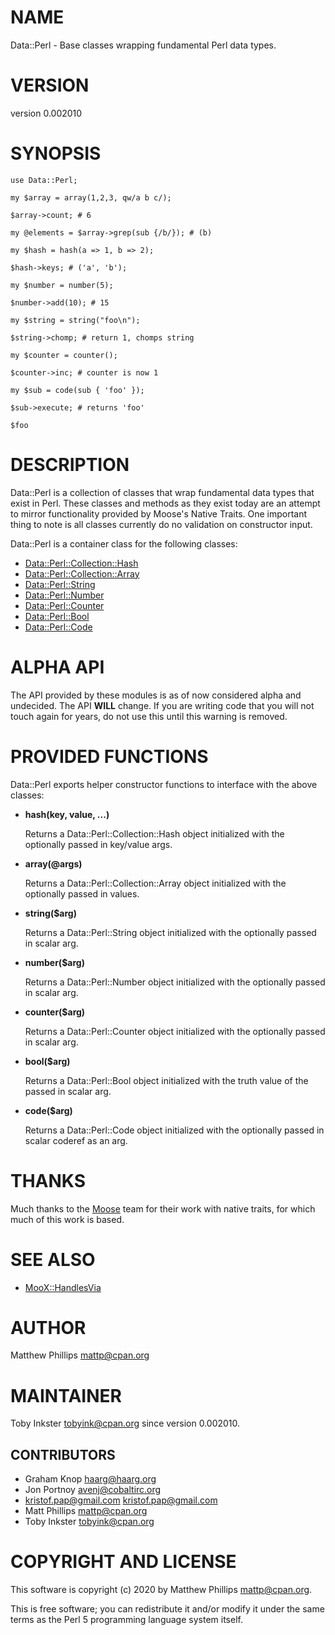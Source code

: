 # NAME

Data::Perl - Base classes wrapping fundamental Perl data types.

# VERSION

version 0.002010

# SYNOPSIS

    use Data::Perl;

    my $array = array(1,2,3, qw/a b c/);

    $array->count; # 6

    my @elements = $array->grep(sub {/b/}); # (b)

    my $hash = hash(a => 1, b => 2);

    $hash->keys; # ('a', 'b');

    my $number = number(5);

    $number->add(10); # 15

    my $string = string("foo\n");

    $string->chomp; # return 1, chomps string

    my $counter = counter();

    $counter->inc; # counter is now 1

    my $sub = code(sub { 'foo' });

    $sub->execute; # returns 'foo'

    $foo

# DESCRIPTION

Data::Perl is a collection of classes that wrap fundamental data types that
exist in Perl. These classes and methods as they exist today are an attempt to
mirror functionality provided by Moose's Native Traits. One important thing to
note is all classes currently do no validation on constructor input.

Data::Perl is a container class for the following classes:

- [Data::Perl::Collection::Hash](https://metacpan.org/pod/Data::Perl::Collection::Hash)
- [Data::Perl::Collection::Array](https://metacpan.org/pod/Data::Perl::Collection::Array)
- [Data::Perl::String](https://metacpan.org/pod/Data::Perl::String)
- [Data::Perl::Number](https://metacpan.org/pod/Data::Perl::Number)
- [Data::Perl::Counter](https://metacpan.org/pod/Data::Perl::Counter)
- [Data::Perl::Bool](https://metacpan.org/pod/Data::Perl::Bool)
- [Data::Perl::Code](https://metacpan.org/pod/Data::Perl::Code)

# ALPHA API

The API provided by these modules is as of now considered alpha and undecided.
The API **WILL** change.  If you are writing code that you will not touch again
for years, do not use this until this warning is removed.

# PROVIDED FUNCTIONS

Data::Perl exports helper constructor functions to interface with the above classes:

- **hash(key, value, ...)**

    Returns a Data::Perl::Collection::Hash object initialized with the optionally passed in key/value args.

- **array(@args)**

    Returns a Data::Perl::Collection::Array object initialized with the optionally passed in values.

- **string($arg)**

    Returns a Data::Perl::String object initialized with the optionally passed in scalar arg.

- **number($arg)**

    Returns a Data::Perl::Number object initialized with the optionally passed in scalar arg.

- **counter($arg)**

    Returns a Data::Perl::Counter object initialized with the optionally passed in scalar arg.

- **bool($arg)**

    Returns a Data::Perl::Bool object initialized with the truth value of the passed in scalar arg.

- **code($arg)**

    Returns a Data::Perl::Code object initialized with the optionally passed in scalar coderef as an arg.

# THANKS

Much thanks to the [Moose](https://metacpan.org/pod/Moose) team for their work with native traits, for which
much of this work is based.

# SEE ALSO

- [MooX::HandlesVia](https://metacpan.org/pod/MooX::HandlesVia)

# AUTHOR

Matthew Phillips <mattp@cpan.org>

# MAINTAINER

Toby Inkster <tobyink@cpan.org> since version 0.002010.

## CONTRIBUTORS

- Graham Knop <haarg@haarg.org>
- Jon Portnoy <avenj@cobaltirc.org>
- kristof.pap@gmail.com <kristof.pap@gmail.com>
- Matt Phillips <mattp@cpan.org>
- Toby Inkster <tobyink@cpan.org>

# COPYRIGHT AND LICENSE

This software is copyright (c) 2020 by Matthew Phillips <mattp@cpan.org>.

This is free software; you can redistribute it and/or modify it under
the same terms as the Perl 5 programming language system itself.
